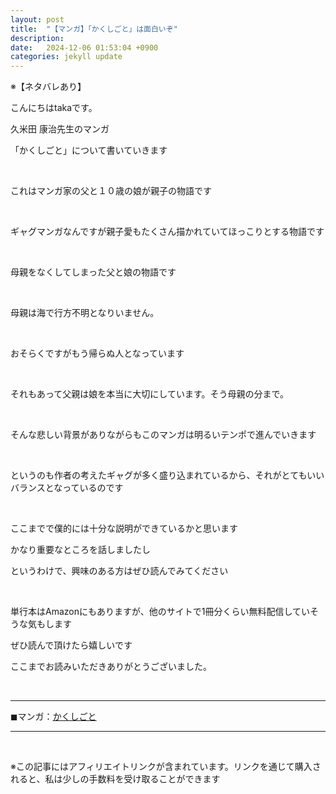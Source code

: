 ```yaml
---
layout: post
title:  "【マンガ】「かくしごと」は面白いぞ"
description:  
date:   2024-12-06 01:53:04 +0900
categories: jekyll update
---
```



※【ネタバレあり】


こんにちはtakaです。


久米田 康治先生のマンガ


「かくしごと」について書いていきます

<br>

これはマンガ家の父と１０歳の娘が親子の物語です

<br>

ギャグマンガなんですが親子愛もたくさん描かれていてほっこりとする物語です

<br>

母親をなくしてしまった父と娘の物語です

<br>

母親は海で行方不明となりいません。

<br>

おそらくですがもう帰らぬ人となっています

<br>

それもあって父親は娘を本当に大切にしています。そう母親の分まで。

<br>

そんな悲しい背景がありながらもこのマンガは明るいテンポで進んでいきます

<br>

というのも作者の考えたギャグが多く盛り込まれているから、それがとてもいいバランスとなっているのです

<br>

ここまでで僕的には十分な説明ができているかと思います

かなり重要なところを話しましたし

というわけで、興味のある方はぜひ読んでみてください

<br>

単行本はAmazonにもありますが、他のサイトで1冊分くらい無料配信していそうな気もします

ぜひ読んで頂けたら嬉しいです

ここまでお読みいただきありがとうございました。

<br>

---
◼︎マンガ：[かくしごと](https://amzn.to/49r04Bh)

---

<br>

※この記事にはアフィリエイトリンクが含まれています。リンクを通じて購入されると、私は少しの手数料を受け取ることができます

